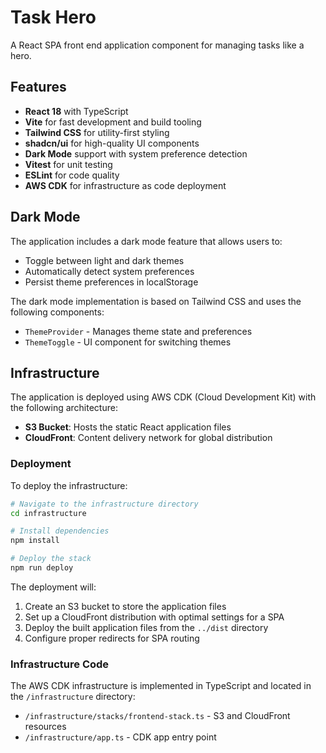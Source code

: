 # Task Hero

A React SPA front end application component for managing tasks like a hero.

## Features

- **React 18** with TypeScript
- **Vite** for fast development and build tooling
- **Tailwind CSS** for utility-first styling
- **shadcn/ui** for high-quality UI components
- **Dark Mode** support with system preference detection
- **Vitest** for unit testing
- **ESLint** for code quality
- **AWS CDK** for infrastructure as code deployment

## Dark Mode

The application includes a dark mode feature that allows users to:

- Toggle between light and dark themes
- Automatically detect system preferences
- Persist theme preferences in localStorage

The dark mode implementation is based on Tailwind CSS and uses the following components:

- `ThemeProvider` - Manages theme state and preferences
- `ThemeToggle` - UI component for switching themes

## Infrastructure

The application is deployed using AWS CDK (Cloud Development Kit) with the following architecture:

- **S3 Bucket**: Hosts the static React application files
- **CloudFront**: Content delivery network for global distribution

### Deployment

To deploy the infrastructure:

```bash
# Navigate to the infrastructure directory
cd infrastructure

# Install dependencies
npm install

# Deploy the stack
npm run deploy
```

The deployment will:

1. Create an S3 bucket to store the application files
2. Set up a CloudFront distribution with optimal settings for a SPA
3. Deploy the built application files from the `../dist` directory
4. Configure proper redirects for SPA routing

### Infrastructure Code

The AWS CDK infrastructure is implemented in TypeScript and located in the `/infrastructure` directory:

- `/infrastructure/stacks/frontend-stack.ts` - S3 and CloudFront resources
- `/infrastructure/app.ts` - CDK app entry point
